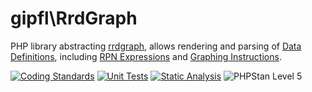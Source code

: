gipfl\RrdGraph
==============

PHP library abstracting [rrdgraph](https://oss.oetiker.ch/rrdtool/doc/rrdgraph.en.html),
allows rendering and parsing of [Data Definitions](https://oss.oetiker.ch/rrdtool/doc/rrdgraph_data.en.html),
including [RPN Expressions](https://oss.oetiker.ch/rrdtool/doc/rrdgraph_rpn.en.html) and
[Graphing Instructions](https://oss.oetiker.ch/rrdtool/doc/rrdgraph_graph.en.html).

[![Coding Standards](https://github.com/gipfl/rrdgraph/actions/workflows/CodingStandards.yml/badge.svg)](https://github.com/gipfl/rrdgraph/actions/workflows/CodingStandards.yml)
[![Unit Tests](https://github.com/gipfl/rrdgraph/actions/workflows/UnitTests.yml/badge.svg)](https://github.com/gipfl/rrdgraph/actions/workflows/UnitTests.yml)
[![Static Analysis](https://github.com/gipfl/rrdgraph/actions/workflows/StaticAnalysis.yml/badge.svg)](https://github.com/gipfl/rrdgraph/actions/workflows/StaticAnalysis.yml)
![PHPStan Level 5](https://img.shields.io/badge/PHPStan-level%205-brightgreen.svg?style=flat)


